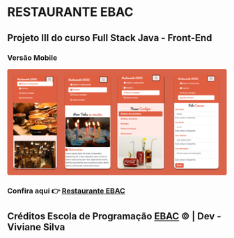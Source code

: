 # RESTAURANTE EBAC

## Projeto III do curso Full Stack Java - Front-End

### Versão Mobile

<img src="https://github.com/vivianezzt/restaurante-ebac/blob/main/src/img/Group%201.png">

### Confira aqui 👉 <a href="https://viviane-restaurante-ebac.vercel.app/">Restaurante EBAC</a>

## Créditos Escola de Programação <a href="https://ebaconline.com.br/cursos-de-programacao?durationMax=18&durationMin=1">EBAC</a> &copy; | Dev - Viviane Silva
